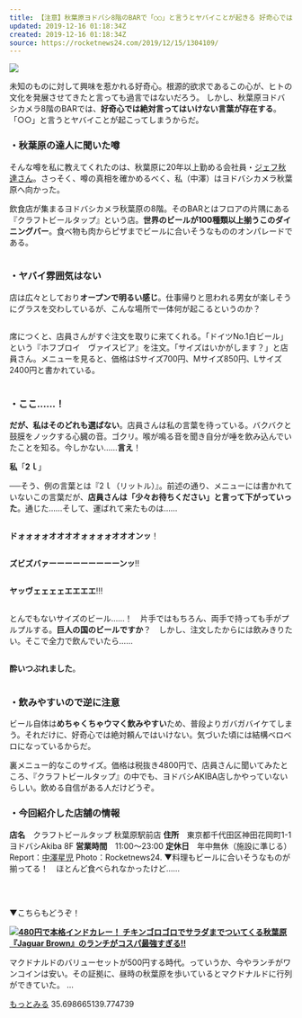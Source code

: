 ```yaml
---
title: 【注意】秋葉原ヨドバシ8階のBARで「○○」と言うとヤバイことが起きる 好奇心では絶対言うな!!
updated: 2019-12-16 01:18:34Z
created: 2019-12-16 01:18:34Z
source: https://rocketnews24.com/2019/12/15/1304109/
---
```


![](https://sociorocketnews.files.wordpress.com/2019/12/yodobashi.jpg?w=640&h=480)

未知のものに対して興味を惹かれる好奇心。根源的欲求であるこの心が、ヒトの文化を発展させてきたと言っても過言ではないだろう。
しかし、秋葉原ヨドバシカメラ8階のBARでは、**好奇心では絶対言ってはいけない言葉が存在する**。「○○」と言うとヤバイことが起こってしまうからだ。

### ・秋葉原の達人に聞いた噂

そんな噂を私に教えてくれたのは、秋葉原に20年以上勤める会社員・[ジェフ秋達さん](https://rocketnews24.com/2019/11/07/1286553/)。さっそく、噂の真相を確かめるべく、私（中澤）はヨドバシカメラ秋葉原へ向かった。

飲食店が集まるヨドバシカメラ秋葉原の8階。そのBARとはフロアの片隅にある『クラフトビールタップ』という店。**世界のビールが100種類以上揃うこのダイニングバー**。食べ物も肉からピザまでビールに合いそうなもののオンパレードである。

![](data:image/gif;base64,R0lGODlhAQABAIAAAAAAAP///yH5BAEAAAAALAAAAAABAAEAAAIBRAA7)

### ・ヤバイ雰囲気はない

店は広々としており**オープンで明るい感じ**。仕事帰りと思われる男女が楽しそうにグラスを交わしているが、こんな場所で一体何が起こるというのか？

![](data:image/gif;base64,R0lGODlhAQABAIAAAAAAAP///yH5BAEAAAAALAAAAAABAAEAAAIBRAA7)

席につくと、店員さんがすぐ注文を取りに来てくれる。「ドイツNo.1白ビール」という『ホフブロイ　ヴァイスビア』を注文。「サイズはいかがします？」と店員さん。メニューを見ると、価格はSサイズ700円、Mサイズ850円、Lサイズ2400円と書かれている。

![](data:image/gif;base64,R0lGODlhAQABAIAAAAAAAP///yH5BAEAAAAALAAAAAABAAEAAAIBRAA7)

### ・ここ……！

**だが、私はそのどれも選ばない**。店員さんは私の言葉を待っている。バクバクと鼓膜をノックする心臓の音。ゴクリ。喉が鳴る音を聞き自分が唾を飲み込んでいたことを知る。今しかない……**言え**！

**私**「**2ｌ**」

──そう、例の言葉とは『2ｌ（リットル）』。前述の通り、メニューには書かれていないこの言葉だが、**店員さんは「少々お待ちください」と言って下がっていった**。通じた……そして、運ばれて来たものは……

![](data:image/gif;base64,R0lGODlhAQABAIAAAAAAAP///yH5BAEAAAAALAAAAAABAAEAAAIBRAA7)

**ドォォォォオオオオォォォォオオオンッ**！

![](data:image/gif;base64,R0lGODlhAQABAIAAAAAAAP///yH5BAEAAAAALAAAAAABAAEAAAIBRAA7)

**ズビズバァーーーーーーーーーンッ**!!

![](data:image/gif;base64,R0lGODlhAQABAIAAAAAAAP///yH5BAEAAAAALAAAAAABAAEAAAIBRAA7)

**ヤッヴェェェェエエエエ**!!!

![](data:image/gif;base64,R0lGODlhAQABAIAAAAAAAP///yH5BAEAAAAALAAAAAABAAEAAAIBRAA7)

とんでもないサイズのビール……！　片手ではもちろん、両手で持っても手がプルプルする。**巨人の国のビールですか**？　しかし、注文したからには飲みきりたい。そこで全力で飲んでいたら……

![](data:image/gif;base64,R0lGODlhAQABAIAAAAAAAP///yH5BAEAAAAALAAAAAABAAEAAAIBRAA7)

**酔いつぶれました**。

![](data:image/gif;base64,R0lGODlhAQABAIAAAAAAAP///yH5BAEAAAAALAAAAAABAAEAAAIBRAA7)

### ・飲みやすいので逆に注意

ビール自体は**めちゃくちゃウマく飲みやすい**ため、普段よりガバガバイケてしまう。それだけに、好奇心では絶対頼んではいけない。気づいた頃には結構ベロベロになっているからだ。

裏メニュー的なこのサイズ。価格は税抜き4800円で、店員さんに聞いてみたところ、『クラフトビールタップ』の中でも、ヨドバシAKIBA店しかやっていないらしい。飲める自信がある人だけどうぞ。

### ・今回紹介した店舗の情報

**店名**　クラフトビールタップ 秋葉原駅前店
**住所**　東京都千代田区神田花岡町1-1 ヨドバシAkiba 8F
**営業時間**　11:00～23:00
**定休日**　年中無休（施設に準じる）
Report：[中澤星児](https://twitter.com/sorekara_jona)
Photo：Rocketnews24.
▼料理もビールに合いそうなものが揃ってる！　ほとんど食べられなかったけど……

![](data:image/gif;base64,R0lGODlhAQABAIAAAAAAAP///yH5BAEAAAAALAAAAAABAAEAAAIBRAA7)

![](data:image/gif;base64,R0lGODlhAQABAIAAAAAAAP///yH5BAEAAAAALAAAAAABAAEAAAIBRAA7)

![](data:image/gif;base64,R0lGODlhAQABAIAAAAAAAP///yH5BAEAAAAALAAAAAABAAEAAAIBRAA7)

▼こちらもどうぞ！

[![](https://sociorocketnews.files.wordpress.com/2019/11/jaugerbrown12.jpg?w=150&h=111&crop=1)**480円で本格インドカレー！ チキンゴロゴロでサラダまでついてくる秋葉原『Jaguar Brown』のランチがコスパ最強すぎる!!**](https://rocketnews24.com/2019/11/07/1286553/)

マクドナルドのバリューセットが500円する時代。っていうか、今やランチがワンコインは安い。その証拠に、昼時の秋葉原を歩いているとマクドナルドに行列ができていた。…

[もっとみる](https://rocketnews24.com/2019/11/07/1286553/)
35.698665139.774739